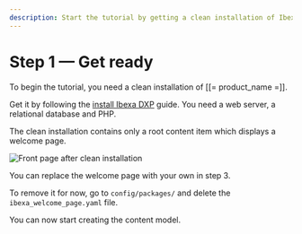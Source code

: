 ```yaml
---
description: Start the tutorial by getting a clean installation of Ibexa DXP.
---
```


# Step 1 — Get ready

To begin the tutorial, you need a clean installation of [[= product_name =]].

Get it by following the [install Ibexa DXP](install_ibexa_dxp.md) guide.
You need a web server, a relational database and PHP.

The clean installation contains only a root content item which displays a welcome page.

![Front page after clean installation](bike_tutorial_homepage_install_clean.png)

You can replace the welcome page with your own in step 3.

To remove it for now, go to `config/packages/` and delete the `ibexa_welcome_page.yaml` file.

You can now start creating the content model.

